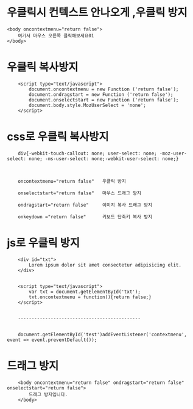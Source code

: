 # 우클릭시 컨텍스트 안나오게 ,우클릭 방지

    <body oncontextmenu="return false">
        여기서 마우스 오른쪽 클릭해보세요01
    </body>


# 우클릭 복사방지

        <script type="text/javascript">
            document.oncontextmenu = new Function ('return false');
            document.ondragstart = new Function ('return false');
            document.onselectstart = new Function ('return false');
            document.body.style.MozUserSelect = 'none';
        </script>


# css로 우클릭 복사방지

        div{-webkit-touch-callout: none; user-select: none; -moz-user-select: none; -ms-user-select: none;-webkit-user-select: none;}



        oncontextmenu="return false"   우클릭 방지

        onselectstart="return false"   마우스 드래그 방지

        ondragstart="return false"     이미지 복사 드래그 방지

        onkeydown ="return false"      키보드 단축키 복사 방지



        


# js로 우클릭 방지

        <div id="txt">
            Lorem ipsum dolor sit amet consectetur adipisicing elit. 
        </div>

        
        <script type="text/javascript">
            var txt = document.getElementById('txt');
            txt.oncontextmenu = function(){return false;}
        </script>


        ---------------------------------------------


        document.getElementById('test')addEventListener('contextmenu', event => event.preventDefault());


# 드래그 방지


        <body oncontextmenu="return false" ondragstart="return false" onselectstart="return false">
            드래그 방지입니다.
        </body>
